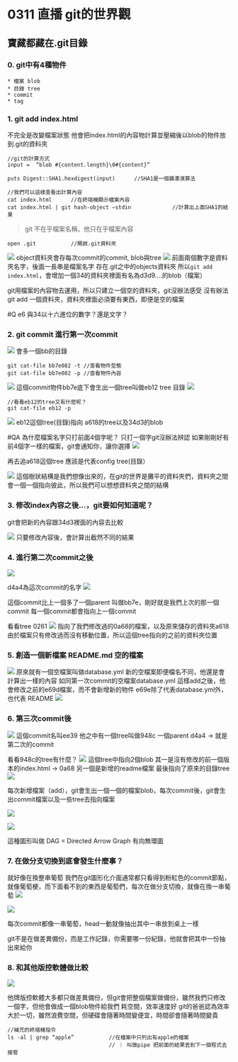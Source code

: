 # 0311 直播 git的世界觀

## 寶藏都藏在.git目錄

### 0. git中有4種物件
	* 檔案 blob
	* 目錄 tree
	* commit
	* tag		
### 1. git add index.html
不完全是改變檔案狀態
他會把index.html的內容物計算並壓縮後以blob的物件放到.git的資料夾
```
//git的計算方式
input =  “blob #{content.length}\0#{content}”

puts Digest::SHA1.hexdigest(input)		//SHA1是一個雜湊演算法
```
```
//我們可以這樣查看出計算內容
cat index.html		//在終端機顯示檔案內容
cat index.html | git hash-object —stdin				//計算出上面SHA1的結果
```


> git 不在乎檔案名稱，他只在乎檔案內容  

```
open .git			//開啟.git資料夾
```
![](0311%20%E7%9B%B4%E6%92%AD%20git%E7%9A%84%E4%B8%96%E7%95%8C%E8%A7%80/%E6%88%AA%E5%9C%96%202020-03-11%20%E4%B8%8B%E5%8D%8810.26.43.png)
object資料夾會存每次commit的commit, blob與tree
![](0311%20%E7%9B%B4%E6%92%AD%20git%E7%9A%84%E4%B8%96%E7%95%8C%E8%A7%80/%E6%88%AA%E5%9C%96%202020-03-11%20%E4%B8%8B%E5%8D%8810.16.31.png)
前面兩個數字是資料夾名字，後面一長串是檔案名字
存在.git之中的objects資料夾
所以`git add index.html`，會增加一個34的資料夾裡面有名為d3d9....的blob（檔案）

git用檔案的內容物去運用，所以只建立一個空的資料夾，git沒辦法感受
沒有辦法git add 一個資料夾，資料夾裡面必須要有東西，即便是空的檔案

#Q e6 與34以十六進位的數字？還是文字？

### 2. git commit 進行第一次commit
![](0311%20%E7%9B%B4%E6%92%AD%20git%E7%9A%84%E4%B8%96%E7%95%8C%E8%A7%80/%E6%88%AA%E5%9C%96%202020-03-11%20%E4%B8%8B%E5%8D%8810.22.53.png)
會多一個bb的目錄

```
git cat-file bb7e082 -t	//查看物件型態
git cat-file bb7e082 -p	//查看物件內容
```

![](0311%20%E7%9B%B4%E6%92%AD%20git%E7%9A%84%E4%B8%96%E7%95%8C%E8%A7%80/%E6%88%AA%E5%9C%96%202020-03-11%20%E4%B8%8B%E5%8D%8810.25.29.png)
這個commit物件bb7e底下會生出一個tree叫做eb12
tree 目錄
![](0311%20%E7%9B%B4%E6%92%AD%20git%E7%9A%84%E4%B8%96%E7%95%8C%E8%A7%80/%E6%88%AA%E5%9C%96%202020-03-11%20%E4%B8%8B%E5%8D%8810.26.43.png)



```
//看看eb12的tree又有什麼呢？
git cat-file eb12 -p		
```
![](0311%20%E7%9B%B4%E6%92%AD%20git%E7%9A%84%E4%B8%96%E7%95%8C%E8%A7%80/%E6%88%AA%E5%9C%96%202020-03-11%20%E4%B8%8B%E5%8D%8810.27.56.png)
eb12這個tree(目錄)指向 a618的tree以及34d3的blob

#QA 為什麼檔案名字只打前面4個字呢？ 
只打一個字git沒辦法辨認
如果剛剛好有前4個字一樣的檔案，git會通知你，讓你選擇
![](0311%20%E7%9B%B4%E6%92%AD%20git%E7%9A%84%E4%B8%96%E7%95%8C%E8%A7%80/%E6%88%AA%E5%9C%96%202020-03-11%20%E4%B8%8B%E5%8D%8811.01.35.png)

再去追a618這個tree
應該是代表config tree(目錄）

![](0311%20%E7%9B%B4%E6%92%AD%20git%E7%9A%84%E4%B8%96%E7%95%8C%E8%A7%80/%E6%88%AA%E5%9C%96%202020-03-11%20%E4%B8%8B%E5%8D%8810.28.56.png)
這個樹狀結構是我們想像出來的，在git的世界是攤平的資料夾們，資料夾之間會一個一個指向彼此，所以我們可以想想資料夾之間的結構

### 3. 修改index內容之後...，git要如何知道呢？

git會把新的內容跟34d3裡面的內容去比較

![](0311%20%E7%9B%B4%E6%92%AD%20git%E7%9A%84%E4%B8%96%E7%95%8C%E8%A7%80/%E6%88%AA%E5%9C%96%202020-03-11%20%E4%B8%8B%E5%8D%8810.31.35.png)
只要修改內容後，會計算出截然不同的結果

### 4. 進行第二次commit之後
![](0311%20%E7%9B%B4%E6%92%AD%20git%E7%9A%84%E4%B8%96%E7%95%8C%E8%A7%80/%E6%88%AA%E5%9C%96%202020-03-11%20%E4%B8%8B%E5%8D%8810.32.59.png)

d4a4為這次commit的名字
![](0311%20%E7%9B%B4%E6%92%AD%20git%E7%9A%84%E4%B8%96%E7%95%8C%E8%A7%80/%E6%88%AA%E5%9C%96%202020-03-11%20%E4%B8%8B%E5%8D%8810.33.37.png)

這個commit比上一個多了一個parent 叫做bb7e，剛好就是我們上次的那一個commit
每一個commit都會指向上一個commit

看看tree 0261
![](0311%20%E7%9B%B4%E6%92%AD%20git%E7%9A%84%E4%B8%96%E7%95%8C%E8%A7%80/%E6%88%AA%E5%9C%96%202020-03-11%20%E4%B8%8B%E5%8D%8810.34.49.png)
指向了我們修改過的0a68的檔案，以及原來儲存的資料夾a618
由於檔案只有修改過而沒有移動位置，所以這個tree指向的之前的資料夾位置

### 5. 創造一個新檔案 README.md 空的檔案
![](0311%20%E7%9B%B4%E6%92%AD%20git%E7%9A%84%E4%B8%96%E7%95%8C%E8%A7%80/%E6%88%AA%E5%9C%96%202020-03-11%20%E4%B8%8B%E5%8D%8810.37.22.png)
原來就有一個空檔案叫做database.yml
新的空檔案即便檔名不同，他還是會計算出一樣的內容
如同第一次commit的空檔案database.yml
這樣add之後，他會修改之前的e69d檔案，而不會新增新的物件
e69e除了代表database.yml外，也代表 README
![](0311%20%E7%9B%B4%E6%92%AD%20git%E7%9A%84%E4%B8%96%E7%95%8C%E8%A7%80/%E6%88%AA%E5%9C%96%202020-03-11%20%E4%B8%8B%E5%8D%8810.39.14.png)


### 6. 第三次commit後
![](0311%20%E7%9B%B4%E6%92%AD%20git%E7%9A%84%E4%B8%96%E7%95%8C%E8%A7%80/%E6%88%AA%E5%9C%96%202020-03-11%20%E4%B8%8B%E5%8D%8810.40.04.png)
這個commit名叫ee39
他之中有一個tree叫做948c
一個parent d4a4 -> 就是第二次的commit

看看948c的tree有什麼？
![](0311%20%E7%9B%B4%E6%92%AD%20git%E7%9A%84%E4%B8%96%E7%95%8C%E8%A7%80/%E6%88%AA%E5%9C%96%202020-03-11%20%E4%B8%8B%E5%8D%8810.40.55.png)
這個tree中指向2個blob
其一是沒有修改的前一個版本的index.html -> 0a68
另一個是新增的readme檔案
最後指向了原來的目錄tree
![](0311%20%E7%9B%B4%E6%92%AD%20git%E7%9A%84%E4%B8%96%E7%95%8C%E8%A7%80/%E6%88%AA%E5%9C%96%202020-03-11%20%E4%B8%8B%E5%8D%8810.42.22.png)

每次新增檔案（add），git會生出一個一個的檔案blob，每次commit後，git會生出commit檔案以及一些tree去指向檔案

![](0311%20%E7%9B%B4%E6%92%AD%20git%E7%9A%84%E4%B8%96%E7%95%8C%E8%A7%80/%E6%88%AA%E5%9C%96%202020-03-11%20%E4%B8%8B%E5%8D%8810.48.43.png)


![](0311%20%E7%9B%B4%E6%92%AD%20git%E7%9A%84%E4%B8%96%E7%95%8C%E8%A7%80/%E6%88%AA%E5%9C%96%202020-03-11%20%E4%B8%8B%E5%8D%8810.48.59.png)

這種圖形叫做
DAG = Directed Arrow Graph 有向無環圖

### 7. 在做分支切換到底會發生什麼事？
就好像在換整串葡萄
我們在git圖形化介面通常都只看得到粉紅色的commit節點，就像葡萄梗，而下面看不到的東西是葡萄們，每次在做分支切換，就像在換一串葡萄
![](0311%20%E7%9B%B4%E6%92%AD%20git%E7%9A%84%E4%B8%96%E7%95%8C%E8%A7%80/%E6%88%AA%E5%9C%96%202020-03-11%20%E4%B8%8B%E5%8D%8810.50.30.png)


![](0311%20%E7%9B%B4%E6%92%AD%20git%E7%9A%84%E4%B8%96%E7%95%8C%E8%A7%80/%E6%88%AA%E5%9C%96%202020-03-11%20%E4%B8%8B%E5%8D%8810.50.51.png)

每次commit都像一串葡萄，head一動就像抽出其中一串放到桌上一樣

git不是在做差異備份，而是工作記錄，你需要哪一份紀錄，他就會把其中一份抽出來給你


### 8. 和其他版控軟體做比較

![](0311%20%E7%9B%B4%E6%92%AD%20git%E7%9A%84%E4%B8%96%E7%95%8C%E8%A7%80/%E6%88%AA%E5%9C%96%202020-03-11%20%E4%B8%8B%E5%8D%8810.54.15.png)

他牌版控軟體大多都只做差異備份，但git會把整個檔案做備份，雖然我們只修改一個字，但他會做成一個blob物件給我們
耗空間，效率速度好
git的爸爸認為效率大於一切，雖然浪費空間，但硬碟會隨著時間變便宜，時間卻會隨著時間變貴



```
//補充的終端機指令
ls -al | grep “apple”			//在檔案中只列出有apple的檔案
								// ｜ 叫做pipe 把前面的結果丟到下一個程式去接管
```